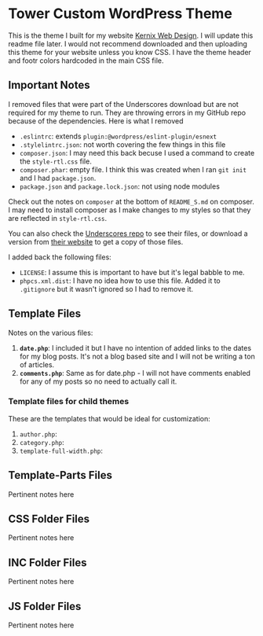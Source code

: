 # Tower Custom WordPress Theme

This is the theme I built for my website [Kernix Web Design](https://kernixwebdesign.com/ 'Kernix Web Design Home'). I will update this readme file later. I would not recommend downloaded and then uploading this theme for your website unless you know CSS. I have the theme header and footr colors hardcoded in the main CSS file.

## Important Notes

I removed files that were part of the Underscores download but are not required for my theme to run. They are throwing errors in my GitHub repo because of the dependencies. Here is what I removed

- `.eslintrc`: extends `plugin:@wordpress/eslint-plugin/esnext`
- `.stylelintrc.json`: not worth covering the few things in this file
- `composer.json`: I may need this back becuse I used a command to create the `style-rtl.css` file.
- `composer.phar`: empty file. I think this was created when I ran `git init` and I had `package.json`.
- `package.json` and `package.lock.json`: not using node modules

Check out the notes on `composer` at the bottom of `README_S.md` on composer. I may need to install composer as I make changes to my styles so that they are reflected in `style-rtl.css`.

You can also check the [Underscores repo](https://github.com/Automattic/underscores.me) to see their files, or download a version from [their website](https://underscores.me/) to get a copy of those files.

I added back the following files:

- `LICENSE`: I assume this is important to have but it's legal babble to me.
- `phpcs.xml.dist`: I have no idea how to use this file. Added it to `.gitignore` but it wasn't ignored so I had to remove it.

## Template Files

Notes on the various files:

1. **`date.php`**: I included it but I have no intention of added links to the dates for my blog posts. It's not a blog based site and I will not be writing a ton of articles.
1. **`comments.php`**: Same as for date.php - I will not have comments enabled for any of my posts so no need to actually call it.

### Template files for child themes

These are the templates that would be ideal for customization:

1. `author.php`:
1. `category.php`:
1. `template-full-width.php`:

## Template-Parts Files

Pertinent notes here

## CSS Folder Files

Pertinent notes here

## INC Folder Files

Pertinent notes here

## JS Folder Files

Pertinent notes here
